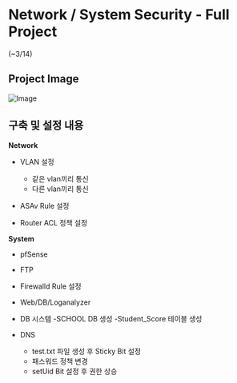 # Network / System Security - Full Project
(~3/14)

## Project Image

![Image](https://github.com/user-attachments/assets/b335c661-f4c3-47c5-a94a-383c57d3cde5)


## 구축 및 설정 내용
**Network**

- VLAN 설정
     - 같은 vlan끼리 통신
     - 다른 vlan끼리 통신

- ASAv Rule 설정

- Router ACL 정책 설정


**System**

- pfSense

- FTP

- Firewalld Rule 설정 

- Web/DB/Loganalyzer

- DB 시스템
 -SCHOOL DB 생성
 -Student_Score 테이블 생성

- DNS
  - test.txt 파일 생성 후 Sticky Bit 설정
  - 패스워드 정책 변경
  - setUid Bit 설정 후 권한 상승

 

